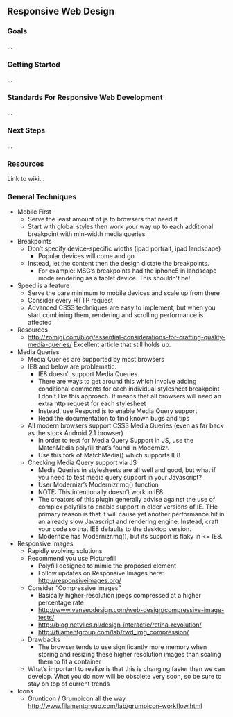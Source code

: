 
## Responsive Web Design

### Goals
...

### Getting Started
...

### Standards For Responsive Web Development
...

### Next Steps
... 

### Resources
 Link to wiki...    

### General Techniques

- Mobile First
    + Serve the least amount of js to browsers that need it
    + Start with global styles then work your way up to each additional breakpoint with min-width media queries
- Breakpoints
    + Don’t specify device-specific widths (ipad portrait, ipad landscape)
        * Popular devices will come and go
    + Instead, let the content then the design dictate the breakpoints.
        * For example: MSG’s breakpoints had the iphone5 in landscape mode rendering as a tablet device. This shouldn’t be!
- Speed is a feature
    + Serve the bare minimum to mobile devices and scale up from there
    + Consider every HTTP request
    + Advanced CSS3 techniques are easy to implement, but when you start combining them, rendering and scrolling performance is affected
- Resources
    + http://zomigi.com/blog/essential-considerations-for-crafting-quality-media-queries/ Excellent article that still holds up.
- Media Queries
    + Media Queries are supported by most browsers
    + IE8 and below are problematic.
        * IE8 doesn’t support Media Queries.
        * There are ways to get around this which involve adding conditional comments for each individual stylesheet breakpoint - I don’t like this approach. It means that all browsers will need an extra http request for each stylesheet
        * Instead, use Respond.js to enable Media Query support
        * Read the documentation to find known bugs and tips
    + All modern browsers support CSS3 Media Queries (even as far back as the stock Android 2.1 browser)
        * In order to test for Media Query Support in JS, use the MatchMedia polyfill that’s found in Modernizr.
        * Use this fork of MatchMedia() which supports IE8
    + Checking Media Query support via JS
        * Media Queries in stylesheets are all well and good, but what if you need to test media query support in your Javascript?
        * User Modernizr’s Modernizr.mq() function
        * NOTE: This intentionally doesn’t work in IE8.
        * The creators of this plugin generally advise against the use of complex polyfills to enable support in older versions of IE. THe primary reason is that it will cause yet another performance hit in an already slow Javascript and rendering engine. Instead, craft your code so that IE8 defaults to the desktop version.
        * Modernize has Modernizr.mq(), but its support is flaky in <= IE8.
- Responsive Images
    + Rapidly evolving solutions
    + Recommend you use Picturefill
        * Polyfill designed to mimic the proposed <picture> element
        * Follow updates on Responsive Images here: http://responsiveimages.org/
    + Consider “Compressive Images”
        * Basically higher-resolution jpegs compressed at a higher percentage rate
        * http://www.vanseodesign.com/web-design/compressive-image-tests/
        * http://blog.netvlies.nl/design-interactie/retina-revolution/
        * http://filamentgroup.com/lab/rwd_img_compression/
    + Drawbacks
        * The browser tends to use significantly more memory when storing and resizing these higher resolution images than scaling them to fit a container
    + What’s important to realize is that this is changing faster than we can develop. What you do now will be obsolete very soon, so be sure to stay on top of current trends
- Icons
    + Grunticon / Grumpicon all the way http://www.filamentgroup.com/lab/grumpicon-workflow.html



